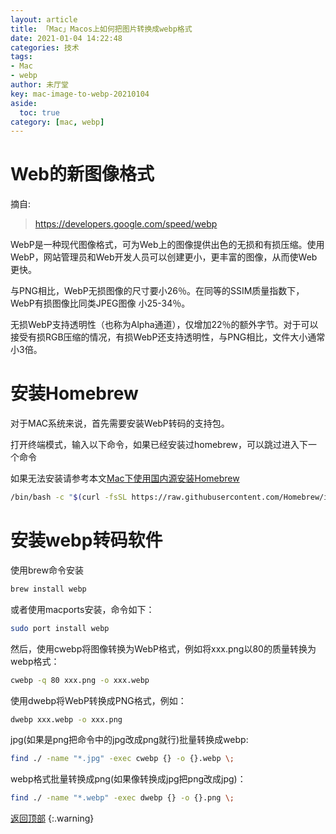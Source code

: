 ```yaml
---
layout: article
title: 「Mac」Macos上如何把图片转换成webp格式
date: 2021-01-04 14:22:48
categories: 技术
tags:
- Mac
- webp
author: 未厅堂
key: mac-image-to-webp-20210104
aside:
  toc: true
category: [mac, webp]
---
```


<span id="head"></span>


# Web的新图像格式
摘自:
> https://developers.google.com/speed/webp

WebP是一种现代图像格式，可为Web上的图像提供出色的无损和有损压缩。使用WebP，网站管理员和Web开发人员可以创建更小，更丰富的图像，从而使Web更快。

与PNG相比，WebP无损图像的尺寸要小26％。在同等的SSIM质量指数下，WebP有损图像比同类JPEG图像 小25-34％。

无损WebP支持透明性（也称为Alpha通道），仅增加22％的额外字节。对于可以接受有损RGB压缩的情况，有损WebP还支持透明性，与PNG相比，文件大小通常小3倍。
<!--more-->



# 安装Homebrew
对于MAC系统来说，首先需要安装WebP转码的支持包。

打开终端模式，输入以下命令，如果已经安装过homebrew，可以跳过进入下一个命令

如果无法安装请参考本文[Mac下使用国内源安装Homebrew](https://www.iecnn.com/_posts/%E6%8A%80%E6%9C%AF/2020-12-30-Mac%E4%B8%8B%E5%AE%89%E8%A3%85jekyll%E7%9A%84%E9%82%A3%E4%BA%9B%E5%9D%91/)

```bash
/bin/bash -c "$(curl -fsSL https://raw.githubusercontent.com/Homebrew/install/HEAD/install.sh)"
```

# 安装webp转码软件
使用brew命令安装
```bash
brew install webp
```
或者使用macports安装，命令如下：
```bash
sudo port install webp
```
然后，使用cwebp将图像转换为WebP格式，例如将xxx.png以80的质量转换为webp格式：
```bash
cwebp -q 80 xxx.png -o xxx.webp
```
使用dwebp将WebP转换成PNG格式，例如：
```bash
dwebp xxx.webp -o xxx.png
```
jpg(如果是png把命令中的jpg改成png就行)批量转换成webp:
```bash
find ./ -name "*.jpg" -exec cwebp {} -o {}.webp \;
```
webp格式批量转换成png(如果像转换成jpg把png改成jpg)：
```bash
find ./ -name "*.webp" -exec dwebp {} -o {}.png \;
```

[返回顶部](#head)
{:.warning}